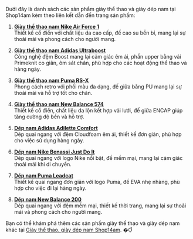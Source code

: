 Dưới đây là danh sách các sản phẩm giày thể thao và giày dép nam tại Shop14am kèm theo liên kết dẫn đến trang sản phẩm:

1. **[Giày thể thao nam Nike Air Force 1](https://shop14am.com/san-pham/giay-the-thao-nam-nike-air-force-1/)**  
   Thiết kế cổ điển với chất liệu da cao cấp, đế cao su bền bỉ, mang lại sự thoải mái và phong cách cho người mang.

2. **[Giày thể thao nam Adidas Ultraboost](https://shop14am.com/san-pham/giay-the-thao-nam-adidas-ultraboost/)**  
   Công nghệ đệm Boost mang lại cảm giác êm ái, phần upper bằng vải Primeknit co giãn, ôm sát chân, phù hợp cho các hoạt động thể thao và hàng ngày.

3. **[Giày thể thao nam Puma RS-X](https://shop14am.com/san-pham/giay-the-thao-nam-puma-rs-x/)**  
   Phong cách retro với phối màu đa dạng, đế giữa bằng PU mang lại sự thoải mái và hỗ trợ tốt cho chân.

4. **[Giày thể thao nam New Balance 574](https://shop14am.com/san-pham/giay-the-thao-nam-new-balance-574/)**  
   Thiết kế cổ điển, chất liệu da lộn kết hợp vải lưới, đế giữa ENCAP giúp tăng cường độ bền và hỗ trợ.

5. **[Dép nam Adidas Adilette Comfort](https://shop14am.com/san-pham/dep-nam-adidas-adilette-comfort/)**  
   Dép quai ngang với đệm Cloudfoam êm ái, thiết kế đơn giản, phù hợp cho việc sử dụng hàng ngày.

6. **[Dép nam Nike Benassi Just Do It](https://shop14am.com/san-pham/dep-nam-nike-benassi-just-do-it/)**  
   Dép quai ngang với logo Nike nổi bật, đế mềm mại, mang lại cảm giác thoải mái khi di chuyển.

7. **[Dép nam Puma Leadcat](https://shop14am.com/san-pham/dep-nam-puma-leadcat/)**  
   Thiết kế quai ngang đơn giản với logo Puma, đế EVA nhẹ nhàng, phù hợp cho việc đi lại hàng ngày.

8. **[Dép nam New Balance 200](https://shop14am.com/san-pham/dep-nam-new-balance-200/)**  
   Dép quai ngang với đệm mềm mại, thiết kế thời trang, mang lại sự thoải mái và phong cách cho người mang.

Bạn có thể khám phá thêm các sản phẩm giày thể thao và giày dép nam khác tại [Giày thể thao, giày dép nam Shop14am](https://shop14am.com/bmt/giay-dep-nam/giay-the-thao-giay-dep-nam/). � 
